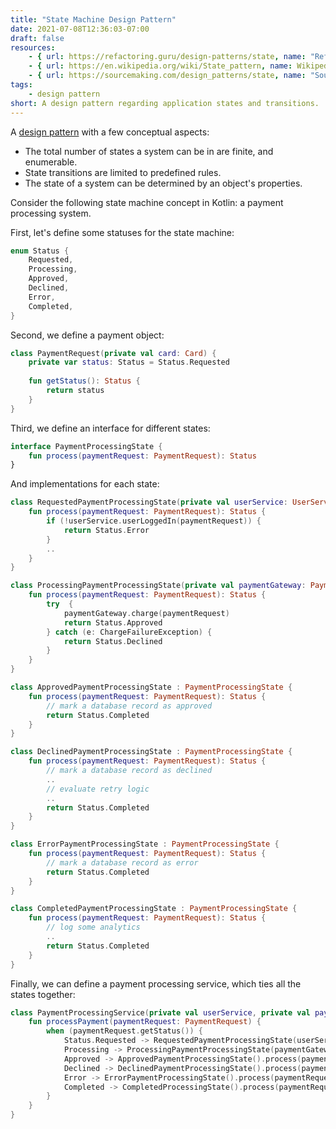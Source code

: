 ```yaml
---
title: "State Machine Design Pattern"
date: 2021-07-08T12:36:03-07:00
draft: false
resources:
    - { url: https://refactoring.guru/design-patterns/state, name: "Refactoring Guru" }
    - { url: https://en.wikipedia.org/wiki/State_pattern, name: Wikipedia }
    - { url: https://sourcemaking.com/design_patterns/state, name: "Source Making" }
tags:
    - design pattern
short: A design pattern regarding application states and transitions.
---
```


A [design pattern](/glossary/design-pattern) with a few conceptual aspects:

* The total number of states a system can be in are finite, and enumerable.
* State transitions are limited to predefined rules.
* The state of a system can be determined by an object's properties.

Consider the following state machine concept in Kotlin: a payment processing system.

First, let's define some statuses for the state machine:
```kotlin
enum Status {
    Requested,
    Processing,
    Approved,
    Declined,
    Error,
    Completed,
}
```

Second, we define a payment object:
```kotlin
class PaymentRequest(private val card: Card) {
    private var status: Status = Status.Requested
    
    fun getStatus(): Status {
        return status
    }
}
```

Third, we define an interface for different states:
```kotlin
interface PaymentProcessingState {
    fun process(paymentRequest: PaymentRequest): Status
}
```

And implementations for each state:
```kotlin
class RequestedPaymentProcessingState(private val userService: UserService) : PaymentProcessingState {
    fun process(paymentRequest: PaymentRequest): Status {
        if (!userService.userLoggedIn(paymentRequest)) {
            return Status.Error
        }
        ..
    }
}

class ProcessingPaymentProcessingState(private val paymentGateway: PaymentGateway) : PaymentProcessingState {
    fun process(paymentRequest: PaymentRequest): Status {
        try  {
            paymentGateway.charge(paymentRequest)
            return Status.Approved
        } catch (e: ChargeFailureException) {
            return Status.Declined
        }
    }
}

class ApprovedPaymentProcessingState : PaymentProcessingState {
    fun process(paymentRequest: PaymentRequest): Status {
        // mark a database record as approved
        return Status.Completed
    }
}

class DeclinedPaymentProcessingState : PaymentProcessingState {
    fun process(paymentRequest: PaymentRequest): Status {
        // mark a database record as declined
        ..
        // evaluate retry logic
        ..
        return Status.Completed
    }
}

class ErrorPaymentProcessingState : PaymentProcessingState {
    fun process(paymentRequest: PaymentRequest): Status {
        // mark a database record as error
        return Status.Completed
    }
}

class CompletedPaymentProcessingState : PaymentProcessingState {
    fun process(paymentRequest: PaymentRequest): Status {
        // log some analytics
        ..
        return Status.Completed
    }
}
```

Finally, we can define a payment processing service, which ties all the states together:
```kotlin
class PaymentProcessingService(private val userService, private val paymentGateway: PaymentGateway)  {
    fun processPayment(paymentRequest: PaymentRequest) {
        when (paymentRequest.getStatus()) {
            Status.Requested -> RequestedPaymentProcessingState(userService).process(paymentRequest)
            Processing -> ProcessingPaymentProcessingState(paymentGateway).process(paymentRequest)
            Approved -> ApprovedPaymentProcessingState().process(paymentRequest)
            Declined -> DeclinedPaymentProcessingState().process(paymentRequest)
            Error -> ErrorPaymentProcessingState().process(paymentRequest)
            Completed -> CompletedProcessingState().process(paymentRequest)
        }
    }
}
```
